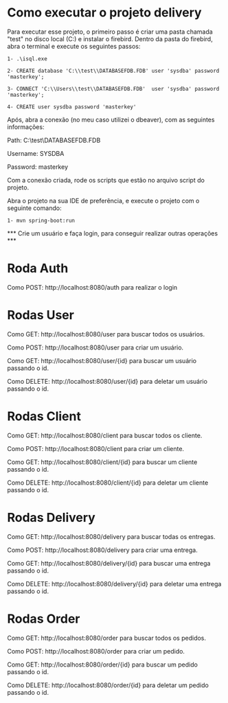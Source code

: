 # Como executar o projeto delivery

Para executar esse projeto, o primeiro passo é criar uma pasta chamada "test" no disco local (C:) e instalar o firebird. Dentro da pasta do firebird, abra o terminal e execute os seguintes passos:

    1- .\isql.exe
    
    2- CREATE database 'C:\\test\\DATABASEFDB.FDB' user 'sysdba' password 'masterkey';
    
    3- CONNECT 'C:\\Users\\test\\DATABASEFDB.FDB'  user 'sysdba' password 'masterkey';
    
    4- CREATE user sysdba password 'masterkey'

Após, abra a conexão (no meu caso utilizei o dbeaver), com as seguintes informações:

Path: C:\\test\\DATABASEFDB.FDB

Username: SYSDBA

Password: masterkey

Com a conexão criada, rode os scripts que estão no arquivo script do projeto.

Abra o projeto na sua IDE de preferência, e execute o projeto com o seguinte comando:

    1- mvn spring-boot:run

*** Crie um usuário e faça login, para conseguir realizar outras operações ***

# Roda Auth
Como POST: http://localhost:8080/auth para realizar o login

# Rodas User
Como GET: http://localhost:8080/user para buscar todos os usuários.

Como POST: http://localhost:8080/user para criar um usuário.

Como GET: http://localhost:8080/user/{id} para buscar um usuário passando o id.

Como DELETE: http://localhost:8080/user/{id} para deletar um usuário passando o id.

# Rodas Client
Como GET: http://localhost:8080/client para buscar todos os cliente.

Como POST: http://localhost:8080/client para criar um cliente.

Como GET: http://localhost:8080/client/{id} para buscar um cliente passando o id. 

Como DELETE: http://localhost:8080/client/{id} para deletar um cliente passando o id.

# Rodas Delivery
Como GET: http://localhost:8080/delivery para buscar todas os entregas.

Como POST: http://localhost:8080/delivery para criar uma entrega.

Como GET: http://localhost:8080/delivery/{id} para buscar uma entrega passando o id.

Como DELETE: http://localhost:8080/delivery/{id} para deletar uma entrega passando o id.

# Rodas Order
Como GET: http://localhost:8080/order para buscar todos os pedidos.

Como POST: http://localhost:8080/order para criar um pedido.

Como GET: http://localhost:8080/order/{id} para buscar um pedido passando o id.

Como DELETE: http://localhost:8080/order/{id} para deletar um pedido passando o id.




